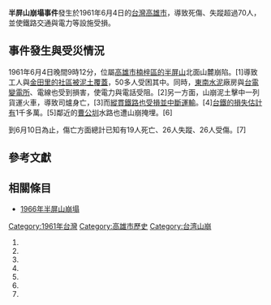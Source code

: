 **半屏山崩塌事件**發生於1961年6月4日的[台灣](https://zh.wikipedia.org/wiki/台灣 "wikilink")[高雄市](https://zh.wikipedia.org/wiki/高雄市_\(1945年-2010年\) "wikilink")，導致死傷、失蹤超過70人，並使鐵路交通與電力等設施受損。

## 事件發生與受災情況

1961年6月4日晚間9時12分，位屬[高雄市](../Page/高雄市.md "wikilink")[楠梓區的](https://zh.wikipedia.org/wiki/楠梓區 "wikilink")[半屏山](../Page/半屏山.md "wikilink")北面山麓崩陷。\[1\]導致工人與[金田里的社區被泥土覆蓋](https://zh.wikipedia.org/wiki/金田里 "wikilink")，50多人受困其中。同時，[東南水泥](../Page/東南水泥.md "wikilink")廠房與[台電變電所](https://zh.wikipedia.org/wiki/台電 "wikilink")、電線也受到損害，使電力與電話受阻。\[2\]另一方面，山崩泥土擊中一列貨運火車，導致司爐身亡，\[3\]而[縱貫鐵路也受損並中斷運輸](../Page/縱貫線_\(南段\).md "wikilink")。\[4\][台鐵的損失估計有](https://zh.wikipedia.org/wiki/台鐵 "wikilink")1千多萬。\[5\]鄰近的[曹公圳](../Page/曹公圳.md "wikilink")水路也遭山崩掩埋。\[6\]

到6月10日為止，傷亡方面總計已知有19人死亡、26人失蹤、26人受傷。\[7\]

## 參考文獻

## 相關條目

  - [1966年半屏山崩塌](https://zh.wikipedia.org/wiki/1966年半屏山崩塌 "wikilink")

[Category:1961年台灣](https://zh.wikipedia.org/wiki/Category:1961年台灣 "wikilink")
[Category:高雄市歷史](https://zh.wikipedia.org/wiki/Category:高雄市歷史 "wikilink")
[Category:台湾山崩](https://zh.wikipedia.org/wiki/Category:台湾山崩 "wikilink")

1.

2.

3.

4.

5.

6.

7.